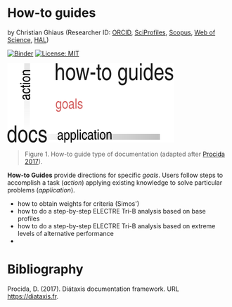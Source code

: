 # How-to guides

by Christian Ghiaus (Researcher ID: [ORCID](https://orcid.org/0000-0001-5561-1245), [SciProfiles](https://sciprofiles.com/profile/2970335), [Scopus](https://www.scopus.com/authid/detail.uri?authorId=6603390490), [Web of Science](https://www.webofscience.com/wos/author/record/1651371), [HAL](https://cv.hal.science/cghiaus))

[![Binder](https://mybinder.org/badge_logo.svg)](https://mybinder.org/v2/gh/cghiaus/ELECTRE_Tri/HEAD)
[![License: MIT](https://img.shields.io/badge/License-MIT-yellow.svg)](https://github.com/cghiaus/dm4bem_book/blob/main/LICENSE)

![Documentation](../../figs/docs_how-to.svg)

> Figure 1. How-to guide type of documentation (adapted after [Procida 2017](https://diataxis.fr)).

__How-to Guides__ provide directions for specific _goals_. Users follow steps to accomplish a task (_action_)
applying existing knowledge to solve particular problems (_application_).

- how to obtain weights for criteria (Simos')
- how to do a step-by-step ELECTRE Tri-B analysis based on base profiles
- how to do a step-by-step ELECTRE Tri-B analysis based on extreme levels of alternative  performance
- 

# Bibliography
Procida, D. (2017). Diátaxis documentation framework. URL https://diataxis.fr.
